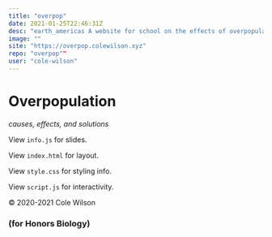 ```yaml
---
title: "overpop"
date: 2021-01-25T22:46:31Z
desc: "earth_americas A website for school on the effects of overpopulation."
image: ""
site: "https://overpop.colewilson.xyz"
repo: "overpop""
user: "cole-wilson"
---
```

# Overpopulation
_causes, effects, and solutions_

View `info.js` for slides.

View `index.html` for layout.

View `style.css` for styling info.

View `script.js` for interactivity.

&copy; 2020-2021 Cole Wilson

### (for Honors Biology)
